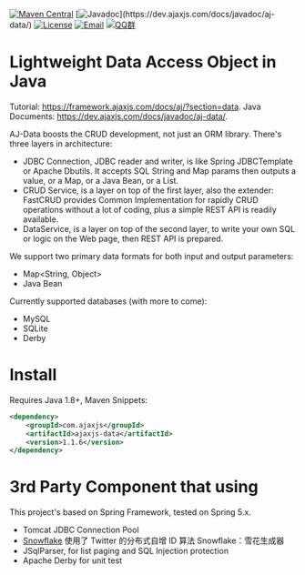 [![Maven Central](https://img.shields.io/maven-central/v/com.ajaxjs/ajaxjs-data?label=Latest%20Release)](https://central.sonatype.com/artifact/com.ajaxjs/ajaxjs-data)
[![Javadoc](https://img.shields.io/badge/javadoc-1.1.6-brightgreen.svg?)](https://dev.ajaxjs.com/docs/javadoc/aj-data/)
[![License](https://img.shields.io/badge/license-Apache--2.0-green.svg?longCache=true&style=flat)](http://www.apache.org/licenses/LICENSE-2.0.txt)
[![Email](https://img.shields.io/badge/Contact--me-Email-orange.svg)](mailto:frank@ajaxjs.com)
[![QQ群](https://framework.ajaxjs.com/static/qq.svg)](https://shang.qq.com/wpa/qunwpa?idkey=3877893a4ed3a5f0be01e809e7ac120e346102bd550deb6692239bb42de38e22)

# Lightweight Data Access Object in Java

Tutorial: https://framework.ajaxjs.com/docs/aj/?section=data. Java Documents: https://dev.ajaxjs.com/docs/javadoc/aj-data/.

AJ-Data boosts the CRUD development, not just an ORM library. There's three layers in architecture:

- JDBC Connection, JDBC reader and writer, is like Spring JDBCTemplate or Apache Dbutils. It accepts SQL String and Map params then outputs a value, or a Map, or a Java Bean, or a List.
- CRUD Service, is a layer on top of the first layer, also the extender: FastCRUD provides Common Implementation for rapidly CRUD operations without a lot of coding, plus a simple REST API is readily available.
- DataService, is a layer on top of the second layer, to write your own SQL or logic on the Web page, then REST API is prepared.


We support two primary data formats for both input and output parameters:

- Map<String, Object>
- Java Bean

Currently supported databases (with more to come):

- MySQL
- SQLite
- Derby

# Install
Requires Java 1.8+, Maven Snippets:

```xml
<dependency>
    <groupId>com.ajaxjs</groupId>
    <artifactId>ajaxjs-data</artifactId>
    <version>1.1.6</version>
</dependency>
```


# 3rd Party Component that using
This project's based on Spring Framework, tested on Spring 5.x.

- Tomcat JDBC Connection Pool
- [Snowflake](https://github.com/twitter/snowflake) 使用了 Twitter 的分布式自增 ID 算法 Snowflake：雪花生成器
- JSqlParser, for list paging and SQL Injection protection
- Apache Derby for unit test

